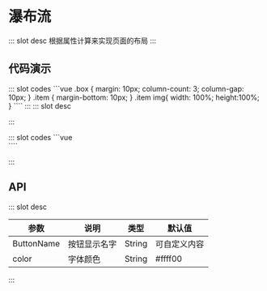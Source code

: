 # 瀑布流

<ContainerBox title="介绍">
::: slot desc
根据属性计算来实现页面的布局
:::
</ContainerBox>
</ContainerBox>

## 代码演示

<ContainerBox title="效果展示">
<div class="demoBox">
<static-Pinterest-demo-Pinterest/>
</div>

<ShowCode>
::: slot codes
```vue
    .box {
          margin: 10px;
          column-count: 3;
          column-gap: 10px;
      }
      .item {
          margin-bottom: 10px;
      }
      .item img{
          width: 100%;
          height:100%;
      }
````
:::
</ShowCode>
</ContainerBox>

<ContainerBox title="瀑布流进阶">
::: slot desc

:::

<div class="demoBox">
<static-Pinterest-demo-waterfall/>
</div>

<ShowCode>
::: slot codes
```vue
<div class="demo">
    <static-Button-demo-Button ButtonName="这是自定义内容" color="#FFFFFF"/>
</div>
````

:::
</ShowCode>
</ContainerBox>

## API

<ContainerBox title="Props">
::: slot desc

| 参数                           | 说明                                              | 类型   | 默认值 |
| ------------------------------ | ------------------------------------------------- | ------ | ------ |
| ButtonName                         | 按钮显示名字         | String   | 可自定义内容      |
| color                    | 字体颜色 | String   | #ffff00      |


:::
</ContainerBox>
